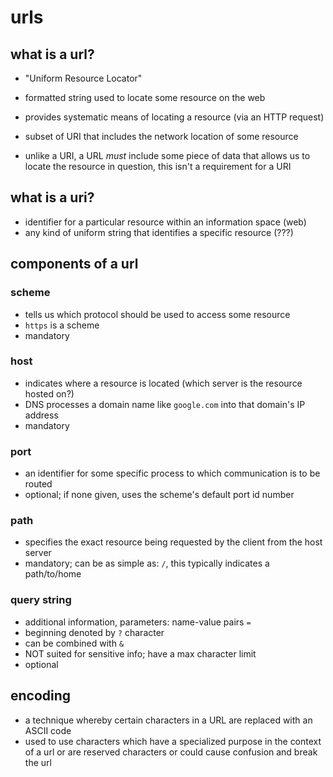 # urls
## what is a url?

  - "Uniform Resource Locator"

  - formatted string used to locate some resource on the web
  - provides systematic means of locating a resource (via an HTTP request)
  - subset of URI that includes the network location of some resource
  - unlike a URI, a URL *must* include some piece of data that allows us to locate the resource in question, this isn't a requirement for a URI

## what is a uri?

  - identifier for a particular resource within an information space (web)
  - any kind of uniform string that identifies a specific resource (???)

## components of a url

### scheme

  - tells us which protocol should be used to access some resource
  - `https` is a scheme
  - mandatory

### host

  - indicates where a resource is located (which server is the resource hosted on?)
  - DNS processes a domain name like `google.com` into that domain's IP address
  - mandatory

### port

  - an identifier for some specific process to which communication is to be routed
  - optional; if none given, uses the scheme's default port id number

### path

  - specifies the exact resource being requested by the client from the host server
  - mandatory; can be as simple as: `/`, this typically indicates a path/to/home

### query string

  - additional information, parameters: name-value pairs `=`
  - beginning denoted by `?` character
  - can be combined with `&`
  - NOT suited for sensitive info; have a max character limit
  - optional

## encoding

  - a technique whereby certain characters in a URL are replaced with an ASCII code
  - used to use characters which have a specialized purpose in the context of a url or are reserved characters or could cause confusion and break the url

